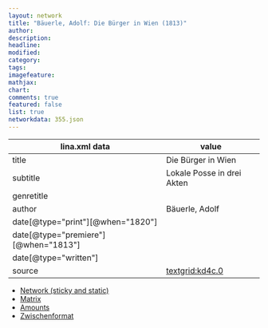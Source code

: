 ```yaml
---
layout: network
title: "Bäuerle, Adolf: Die Bürger in Wien (1813)"
author:
description:
headline:
modified:
category:
tags:
imagefeature: 
mathjax: 
chart: 
comments: true
featured: false
list: true
networkdata: 355.json
---
```

lina.xml data  | value
------------- | -------------
title|Die Bürger in Wien
subtitle|Lokale Posse in drei Akten
genretitle|
author|Bäuerle, Adolf
date[@type="print"][@when="1820"]|
date[@type="premiere"][@when="1813"]|
date[@type="written"]|
source|[textgrid:kd4c.0](https://textgridlab.org/1.0/tgcrud-public/rest/textgrid:kd4c.0/data)



* [Network (sticky and static)](/network355)
* [Matrix](/matrix355)
* [Amounts](/amounts355)
* [Zwischenformat](/lina355 )

